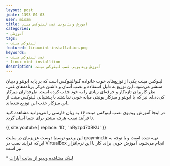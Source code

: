 ```yaml
---
layout: post
jdate: 1393-01-03
user: misam
title: آموزش ویدیویی نصب لینوکس مینت
categories:
- آموزشی
tags:
- لینوکس مینت
featured: linuxmint-installation.png
keywords:
- نصب لینوکس مینت
- linux mint installtion
description: آموزش ویدیویی نصب لینوکس مینت
---
```


لینوکس مینت یکی از توزیع‌های خوب خانواده گنو/لینوکس است که بر پایه ابونتو و دبیان منتشر می‌شود. این توزیع به دلیل استفاده و نصب آسان و داشتن مرکز برنامه‌های غنی، نظر کاربران تازه‌کار و حرفه‌ای زیادی را به خود جذب کرده است. طرفداران میزکار کی‌دی‌ای نیز که با ابونتو و میزکار یونیتی میانه خوبی نداشتند با پشتیبانی لینوکس مینت از این میزکار جذب این توزیع شده‌اند.

در اینجا آموزش ویدیوی نصب لینوکس مینت ۱۶ به زبان فارسی را می‌توانید مشاهده کنید تا فرآیند نصب هرچه بیشتر برای شما آسان گردد.

{{ site.youtube | replace: 'ID', 'nRyzpd70BKU' }}

این ویدیو توسط دوست عزیزمان در سایت graymind.ir تهیه شده است و با توجه به این‌که فرآیند نصب در VirtualBox انجام می‌شود، آموزش خوبی برای کار با این نرم‌افزار نیز است.

* [لینک مشاهده ویدیو از سایت آپارات](http://www.aparat.com/v/EHduB)
